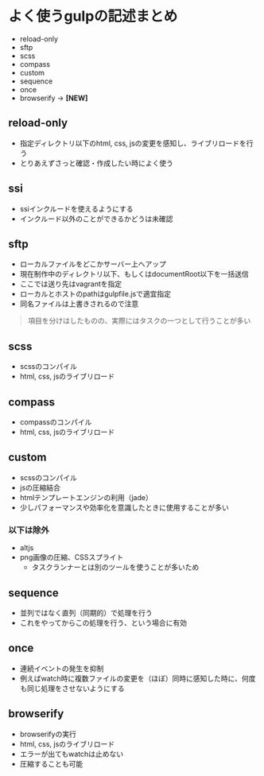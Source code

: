 # よく使うgulpの記述まとめ

- reload-only
- sftp
- scss
- compass
- custom
- sequence
- once
- browserify  -> **[NEW]**

## reload-only
- 指定ディレクトリ以下のhtml, css, jsの変更を感知し、ライブリロードを行う
- とりあえずさっと確認・作成したい時によく使う

## ssi
- ssiインクルードを使えるようにする
- インクルード以外のことができるかどうは未確認

## sftp
- ローカルファイルをどこかサーバー上へアップ
- 現在制作中のディレクトリ以下、もしくはdocumentRoot以下を一括送信
- ここでは送り先はvagrantを指定
- ローカルとホストのpathはgulpfile.jsで適宜指定
- 同名ファイルは上書きされるので注意

> 項目を分けはしたものの、実際にはタスクの一つとして行うことが多い

## scss
- scssのコンパイル
- html, css, jsのライブリロード

## compass
- compassのコンパイル
- html, css, jsのライブリロード

## custom
- scssのコンパイル
- jsの圧縮結合
- htmlテンプレートエンジンの利用（jade）
- 少しパフォーマンスや効率化を意識したときに使用することが多い

### 以下は除外

- altjs
- png画像の圧縮、CSSスプライト
	- タスクランナーとは別のツールを使うことが多いため

## sequence
- 並列ではなく直列（同期的）で処理を行う
- これをやってからこの処理を行う、という場合に有効

## once
- 連続イベントの発生を抑制
- 例えばwatch時に複数ファイルの変更を（ほぼ）同時に感知した時に、何度も同じ処理をさせないようにする


## browserify
- browserifyの実行
- html, css, jsのライブリロード
- エラーが出てもwatchは止めない
- 圧縮することも可能
